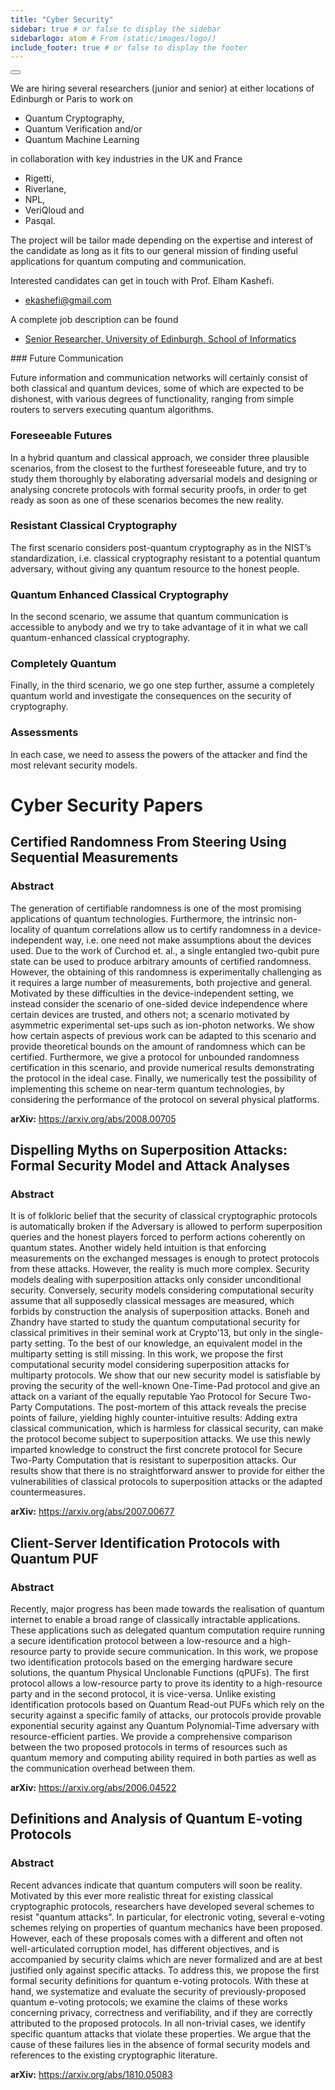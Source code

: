 ```yaml
---
title: "Cyber Security"
sidebar: true # or false to display the sidebar
sidebarlogo: atom # From (static/images/logo/)
include_footer: true # or false to display the footer
---
```

<div class="notification has-background-primary is-light is-light has-text-grey-darker	">
  <button class="delete"></button>
  <p>
  We are hiring several researchers (junior and senior) at either locations of Edinburgh or Paris to work on 
  <ul>
    <li>Quantum Cryptography,</li>
    <li>Quantum Verification and/or</li>
    <li>Quantum Machine Learning</li>
  </ul>
  in collaboration with key industries in the UK and France 
    <ul>
    <li>Rigetti,</li>
    <li>Riverlane,</li>
    <li>NPL,</li>
    <li>VeriQloud and </li>
    <li>Pasqal.</li>
  </ul>
  </p>
  
<p>The project will be tailor made depending on the expertise and interest of the candidate as long as it fits to our general mission of finding useful applications for quantum computing and communication.</p>

<p>Interested candidates can get in touch with Prof. Elham Kashefi.
<ul>
  <li><a href = "mailto: ekashefi@gmail.com">ekashefi@gmail.com</a></li>
</ul>
</p>

<p>A complete job description can be found
<ul>
<li><a href="https://elxw.fa.em3.oraclecloud.com/hcmUI/CandidateExperience/en/sites/CX_1001/job/5321/?utm_medium=jobshare">Senior Researcher, University of Edinburgh, School of Informatics</a></li>
</ul>
</p>
</div>
### Future Communication

Future information and communication networks will certainly consist of both classical and quantum devices, some of which are expected to be dishonest, with various degrees of functionality, ranging from simple routers to servers executing quantum algorithms. 

### Foreseeable Futures

In a hybrid quantum and classical approach, we consider three plausible scenarios, from the closest to the furthest foreseeable future, and try to study them thoroughly by elaborating adversarial models and designing or analysing concrete protocols with formal security proofs, in order to get ready as soon as one of these scenarios becomes the new reality. 

### Resistant Classical Cryptography

The first scenario considers post-quantum cryptography as in the NIST’s standardization, i.e. classical cryptography resistant to a potential quantum adversary, without giving any quantum resource to the honest people. 


### Quantum Enhanced Classical Cryptography

In the second scenario, we assume that quantum communication is accessible to anybody and we try to take advantage of it in what we call quantum-enhanced classical cryptography. 

### Completely Quantum

Finally, in the third scenario, we go one step further, assume a completely quantum world and investigate the consequences on the security of cryptography. 

### Assessments

In each case, we need to assess the powers of the attacker and find the most relevant security models.


# Cyber Security Papers

## Certified Randomness From Steering Using Sequential Measurements

### Abstract

The generation of certifiable randomness is one of the most promising applications of quantum technologies. Furthermore, the intrinsic non-locality of quantum correlations allow us to certify randomness in a device-independent way, i.e. one need not make assumptions about the devices used. Due to the work of Curchod et. al., a single entangled two-qubit pure state can be used to produce arbitrary amounts of certified randomness. However, the obtaining of this randomness is experimentally challenging as it requires a large number of measurements, both projective and general. Motivated by these difficulties in the device-independent setting, we instead consider the scenario of one-sided device independence where certain devices are trusted, and others not; a scenario motivated by asymmetric experimental set-ups such as ion-photon networks. We show how certain aspects of previous work can be adapted to this scenario and provide theoretical bounds on the amount of randomness which can be certified. Furthermore, we give a protocol for unbounded randomness certification in this scenario, and provide numerical results demonstrating the protocol in the ideal case. Finally, we numerically test the possibility of implementing this scheme on near-term quantum technologies, by considering the performance of the protocol on several physical platforms.

**arXiv:** https://arxiv.org/abs/2008.00705

## Dispelling Myths on Superposition Attacks: Formal Security Model and Attack Analyses

### Abstract

It is of folkloric belief that the security of classical cryptographic protocols is automatically broken if the Adversary is allowed to perform superposition queries and the honest players forced to perform actions coherently on quantum states. Another widely held intuition is that enforcing measurements on the exchanged messages is enough to protect protocols from these attacks.
However, the reality is much more complex. Security models dealing with superposition attacks only consider unconditional security. Conversely, security models considering computational security assume that all supposedly classical messages are measured, which forbids by construction the analysis of superposition attacks. Boneh and Zhandry have started to study the quantum computational security for classical primitives in their seminal work at Crypto'13, but only in the single-party setting. To the best of our knowledge, an equivalent model in the multiparty setting is still missing.
In this work, we propose the first computational security model considering superposition attacks for multiparty protocols. We show that our new security model is satisfiable by proving the security of the well-known One-Time-Pad protocol and give an attack on a variant of the equally reputable Yao Protocol for Secure Two-Party Computations. The post-mortem of this attack reveals the precise points of failure, yielding highly counter-intuitive results: Adding extra classical communication, which is harmless for classical security, can make the protocol become subject to superposition attacks. We use this newly imparted knowledge to construct the first concrete protocol for Secure Two-Party Computation that is resistant to superposition attacks. Our results show that there is no straightforward answer to provide for either the vulnerabilities of classical protocols to superposition attacks or the adapted countermeasures.

**arXiv:**  https://arxiv.org/abs/2007.00677

## Client-Server Identification Protocols with Quantum PUF

### Abstract

Recently, major progress has been made towards the realisation of quantum internet to enable a broad range of classically intractable applications. These applications such as delegated quantum computation require running a secure identification protocol between a low-resource and a high-resource party to provide secure communication. In this work, we propose two identification protocols based on the emerging hardware secure solutions, the quantum Physical Unclonable Functions (qPUFs). The first protocol allows a low-resource party to prove its identity to a high-resource party and in the second protocol, it is vice-versa. Unlike existing identification protocols based on Quantum Read-out PUFs which rely on the security against a specific family of attacks, our protocols provide provable exponential security against any Quantum Polynomial-Time adversary with resource-efficient parties. We provide a comprehensive comparison between the two proposed protocols in terms of resources such as quantum memory and computing ability required in both parties as well as the communication overhead between them.

**arXiv:** https://arxiv.org/abs/2006.04522

## Definitions and Analysis of Quantum E-voting Protocols

### Abstract

Recent advances indicate that quantum computers will soon be reality. Motivated by this ever more realistic threat for existing classical cryptographic protocols, researchers have developed several schemes to resist "quantum attacks". In particular, for electronic voting, several e-voting schemes relying on properties of quantum mechanics have been proposed. However, each of these proposals comes with a different and often not well-articulated corruption model, has different objectives, and is accompanied by security claims which are never formalized and are at best justified only against specific attacks. To address this, we propose the first formal security definitions for quantum e-voting protocols. With these at hand, we systematize and evaluate the security of previously-proposed quantum e-voting protocols; we examine the claims of these works concerning privacy, correctness and verifiability, and if they are correctly attributed to the proposed protocols. In all non-trivial cases, we identify specific quantum attacks that violate these properties. We argue that the cause of these failures lies in the absence of formal security models and references to the existing cryptographic literature.

**arXiv:** https://arxiv.org/abs/1810.05083